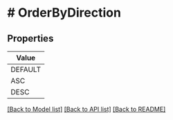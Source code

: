 # # OrderByDirection


## Properties 



| Value |
------------ | 
DEFAULT|DEFAULT
ASC|ASC
DESC|DESC

[[Back to Model list]](../../README.md#models) [[Back to API list]](../../README.md#endpoints) [[Back to README]](../../README.md)


